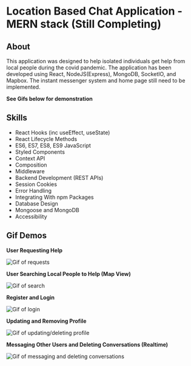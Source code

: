 # Location Based Chat Application - MERN stack (Still Completing) 

## About

This application was designed to help isolated individuals get help from local people during the covid pandemic. The application has been developed using React, NodeJS(Express), MongoDB, SocketIO, and Mapbox. The instant messenger system and home page still need to be implemented. 

**See Gifs below for demonstration**

## Skills

* React Hooks (inc useEffect, useState)
* React Lifecycle Methods
* ES6, ES7, ES8, ES9 JavaScript
* Styled Components
* Context API
* Composition
* Middleware
* Backend Development (REST APIs)
* Session Cookies
* Error Handling
* Integrating With npm Packages
* Database Design
* Mongoose and MongoDB
* Accessibility


## Gif Demos

**User Requesting Help**

![Gif of requests](GIFs/Gif4.gif)

**User Searching Local People to Help (Map View)**

![Gif of search](GIFs/Gif1.gif)

**Register and Login**

![Gif of login](GIFs/Gif3.gif)

**Updating and Removing Profile**

![Gif of updating/deleting profile](GIFs/Gif2.gif)

**Messaging Other Users and Deleting Conversations (Realtime)**

![Gif of messaging and deleting conversations](GIFs/Gif5.gif)



